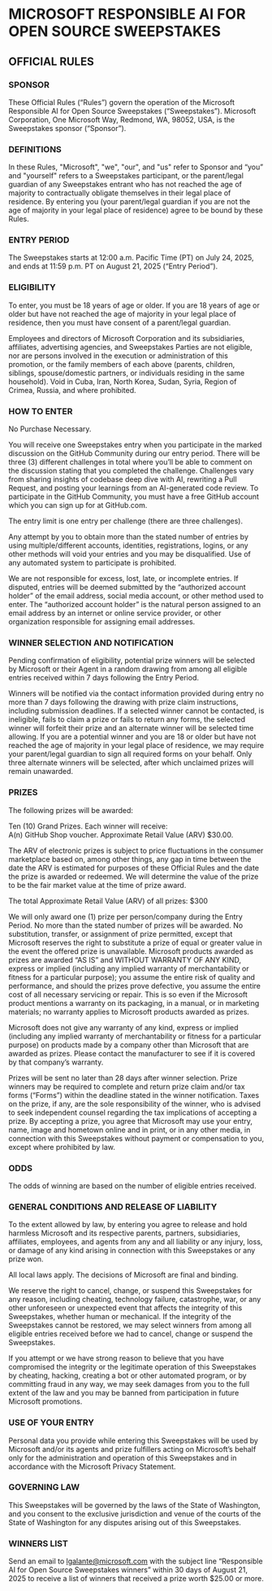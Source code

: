 # MICROSOFT RESPONSIBLE AI FOR OPEN SOURCE SWEEPSTAKES  
## OFFICIAL RULES  

### SPONSOR  
These Official Rules (“Rules”) govern the operation of the Microsoft Responsible AI for Open Source Sweepstakes (“Sweepstakes”). Microsoft Corporation, One Microsoft Way, Redmond, WA, 98052, USA, is the Sweepstakes sponsor (“Sponsor”).  

### DEFINITIONS  
In these Rules, "Microsoft", "we", "our", and "us" refer to Sponsor and “you” and "yourself" refers to a Sweepstakes participant, or the parent/legal guardian of any Sweepstakes entrant who has not reached the age of majority to contractually obligate themselves in their legal place of residence. By entering you (your parent/legal guardian if you are not the age of majority in your legal place of residence) agree to be bound by these Rules.  

### ENTRY PERIOD  
The Sweepstakes starts at 12:00 a.m. Pacific Time (PT) on July 24, 2025, and ends at 11:59 p.m. PT on August 21, 2025 (“Entry Period”).  

### ELIGIBILITY  
To enter, you must be 18 years of age or older. If you are 18 years of age or older but have not reached the age of majority in your legal place of residence, then you must have consent of a parent/legal guardian.  

Employees and directors of Microsoft Corporation and its subsidiaries, affiliates, advertising agencies, and Sweepstakes Parties are not eligible, nor are persons involved in the execution or administration of this promotion, or the family members of each above (parents, children, siblings, spouse/domestic partners, or individuals residing in the same household). Void in Cuba, Iran, North Korea, Sudan, Syria, Region of Crimea, Russia, and where prohibited.  

### HOW TO ENTER  
No Purchase Necessary.  

You will receive one Sweepstakes entry when you participate in the marked discussion on the GitHub Community during our entry period. There will be three (3) different challenges in total where you’ll be able to comment on the discussion stating that you completed the challenge. Challenges vary from sharing insights of codebase deep dive with AI, rewriting a Pull Request, and posting your learnings from an AI-generated code review. To participate in the GitHub Community, you must have a free GitHub account which you can sign up for at GitHub.com.  

The entry limit is one entry per challenge (there are three challenges).  

Any attempt by you to obtain more than the stated number of entries by using multiple/different accounts, identities, registrations, logins, or any other methods will void your entries and you may be disqualified. Use of any automated system to participate is prohibited.  

We are not responsible for excess, lost, late, or incomplete entries. If disputed, entries will be deemed submitted by the “authorized account holder” of the email address, social media account, or other method used to enter. The “authorized account holder” is the natural person assigned to an email address by an internet or online service provider, or other organization responsible for assigning email addresses.  

### WINNER SELECTION AND NOTIFICATION  
Pending confirmation of eligibility, potential prize winners will be selected by Microsoft or their Agent in a random drawing from among all eligible entries received within 7 days following the Entry Period.  

Winners will be notified via the contact information provided during entry no more than 7 days following the drawing with prize claim instructions, including submission deadlines. If a selected winner cannot be contacted, is ineligible, fails to claim a prize or fails to return any forms, the selected winner will forfeit their prize and an alternate winner will be selected time allowing. If you are a potential winner and you are 18 or older but have not reached the age of majority in your legal place of residence, we may require your parent/legal guardian to sign all required forms on your behalf. Only three alternate winners will be selected, after which unclaimed prizes will remain unawarded.  

### PRIZES  
The following prizes will be awarded:  

Ten (10) Grand Prizes. Each winner will receive:  
A(n) GitHub Shop voucher. Approximate Retail Value (ARV) $30.00.  

The ARV of electronic prizes is subject to price fluctuations in the consumer marketplace based on, among other things, any gap in time between the date the ARV is estimated for purposes of these Official Rules and the date the prize is awarded or redeemed. We will determine the value of the prize to be the fair market value at the time of prize award.  

The total Approximate Retail Value (ARV) of all prizes: $300  

We will only award one (1) prize per person/company during the Entry Period. No more than the stated number of prizes will be awarded. No substitution, transfer, or assignment of prize permitted, except that Microsoft reserves the right to substitute a prize of equal or greater value in the event the offered prize is unavailable. Microsoft products awarded as prizes are awarded “AS IS” and WITHOUT WARRANTY OF ANY KIND, express or implied (including any implied warranty of merchantability or fitness for a particular purpose); you assume the entire risk of quality and performance, and should the prizes prove defective, you assume the entire cost of all necessary servicing or repair. This is so even if the Microsoft product mentions a warranty on its packaging, in a manual, or in marketing materials; no warranty applies to Microsoft products awarded as prizes.  

Microsoft does not give any warranty of any kind, express or implied (including any implied warranty of merchantability or fitness for a particular purpose) on products made by a company other than Microsoft that are awarded as prizes. Please contact the manufacturer to see if it is covered by that company’s warranty.  

Prizes will be sent no later than 28 days after winner selection. Prize winners may be required to complete and return prize claim and/or tax forms (“Forms”) within the deadline stated in the winner notification. Taxes on the prize, if any, are the sole responsibility of the winner, who is advised to seek independent counsel regarding the tax implications of accepting a prize. By accepting a prize, you agree that Microsoft may use your entry, name, image and hometown online and in print, or in any other media, in connection with this Sweepstakes without payment or compensation to you, except where prohibited by law.  

### ODDS  
The odds of winning are based on the number of eligible entries received.  

### GENERAL CONDITIONS AND RELEASE OF LIABILITY  
To the extent allowed by law, by entering you agree to release and hold harmless Microsoft and its respective parents, partners, subsidiaries, affiliates, employees, and agents from any and all liability or any injury, loss, or damage of any kind arising in connection with this Sweepstakes or any prize won.  

All local laws apply. The decisions of Microsoft are final and binding.  

We reserve the right to cancel, change, or suspend this Sweepstakes for any reason, including cheating, technology failure, catastrophe, war, or any other unforeseen or unexpected event that affects the integrity of this Sweepstakes, whether human or mechanical. If the integrity of the Sweepstakes cannot be restored, we may select winners from among all eligible entries received before we had to cancel, change or suspend the Sweepstakes.  

If you attempt or we have strong reason to believe that you have compromised the integrity or the legitimate operation of this Sweepstakes by cheating, hacking, creating a bot or other automated program, or by committing fraud in any way, we may seek damages from you to the full extent of the law and you may be banned from participation in future Microsoft promotions.  

### USE OF YOUR ENTRY  
Personal data you provide while entering this Sweepstakes will be used by Microsoft and/or its agents and prize fulfillers acting on Microsoft’s behalf only for the administration and operation of this Sweepstakes and in accordance with the Microsoft Privacy Statement.  

### GOVERNING LAW  
This Sweepstakes will be governed by the laws of the State of Washington, and you consent to the exclusive jurisdiction and venue of the courts of the State of Washington for any disputes arising out of this Sweepstakes.  

### WINNERS LIST  
Send an email to lgalante@microsoft.com with the subject line “Responsible AI for Open Source Sweepstakes winners” within 30 days of August 21, 2025 to receive a list of winners that received a prize worth $25.00 or more.  

